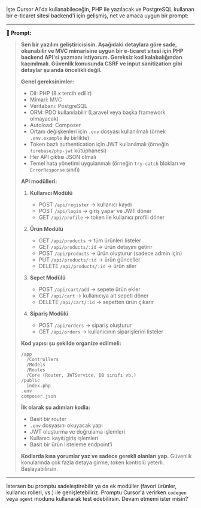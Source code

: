 İşte Cursor AI'da kullanabileceğin, PHP ile yazılacak ve PostgreSQL kullanan bir e-ticaret sitesi backend'i için gelişmiş, net ve amaca uygun bir prompt:

---

**🎯 Prompt:**

> **Sen bir yazılım geliştiricisisin. Aşağıdaki detaylara göre sade, okunabilir ve MVC mimarisine uygun bir e-ticaret sitesi için PHP backend API'si yazmanı istiyorum. Gereksiz kod kalabalığından kaçınılmalı. Güvenlik konusunda CSRF ve input sanitization gibi detaylar şu anda öncelikli değil.**
>
> **Genel gereksinimler:**
> - Dil: PHP (8.x tercih edilir)
> - Mimari: MVC
> - Veritabanı: PostgreSQL
> - ORM: PDO kullanılabilir (Laravel veya başka framework olmayacak)
> - Autoload: Composer
> - Ortam değişkenleri için `.env` dosyası kullanılmalı (örnek `.env.example` ile birlikte)
> - Token bazlı authentication için JWT kullanılmalı (örneğin `firebase/php-jwt` kütüphanesi)
> - Her API çıktısı JSON olmalı
> - Temel hata yönetimi uygulanmalı (örneğin `try-catch` blokları ve `ErrorResponse` sınıfı)
>
> **API modülleri:**
> 1. **Kullanıcı Modülü**
>    - POST `/api/register` → kullanıcı kaydı
>    - POST `/api/login` → giriş yapar ve JWT döner
>    - GET `/api/profile` → token ile kullanıcı profili döner
>
> 2. **Ürün Modülü**
>    - GET `/api/products` → tüm ürünleri listeler
>    - GET `/api/products/:id` → ürün detayını getirir
>    - POST `/api/products` → ürün oluşturur (sadece admin için)
>    - PUT `/api/products/:id` → ürün günceller
>    - DELETE `/api/products/:id` → ürün siler
>
> 3. **Sepet Modülü**
>    - POST `/api/cart/add` → sepete ürün ekler
>    - GET `/api/cart` → kullanıcıya ait sepeti döner
>    - DELETE `/api/cart/:id` → sepetten ürün çıkarır
>
> 4. **Sipariş Modülü**
>    - POST `/api/orders` → sipariş oluşturur
>    - GET `/api/orders` → kullanıcının siparişlerini listeler
>
> **Kod yapısı şu şekilde organize edilmeli:**
> ```
> /app
>   /Controllers
>   /Models
>   /Routes
>   /Core (Router, JWTService, DB sınıfı vb.)
> /public
>   index.php
> .env
> composer.json
> ```
>
> **İlk olarak şu adımları kodla:**
> - Basit bir router
> - `.env` dosyasını okuyacak yapı
> - JWT oluşturma ve doğrulama işlemleri
> - Kullanıcı kayıt/giriş işlemleri
> - Basit bir ürün listeleme endpoint’i
>
> **Kodlarda kısa yorumlar yaz ve sadece gerekli olanları yap.** Güvenlik konularında çok fazla detaya girme, token kontrolü yeterli. Başlayabilirsin.

---

İstersen bu promptu sadeleştirebilir ya da ek modüller (favori ürünler, kullanıcı rolleri, vs.) ile genişletebiliriz. Promptu Cursor'a verirken `codegen` veya `agent` modunu kullanarak test edebilirsin. Devam etmemi ister misin?